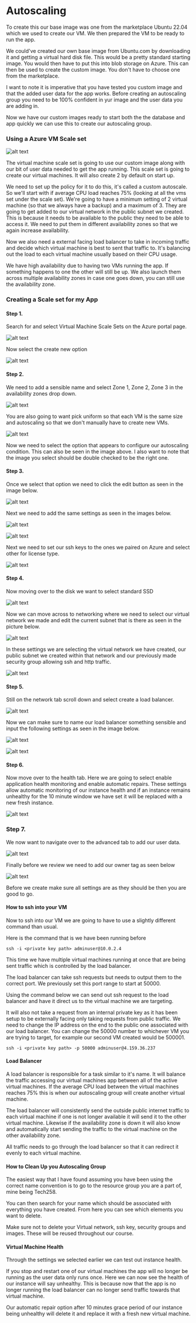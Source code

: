 # Autoscaling

To create this our base image was one from the marketplace Ubuntu 22.04 which we used to create our VM. We then prepared the VM to be ready to run the app.

We could've created our own base image from Ubuntu.com by downloading it and getting a virtual hard disk file. This would be a pretty standard starting image. You would then have to put this into blob storage on Azure. This can then be used to create the custom image. You don't have to choose one from the marketplace.

I want to note it is imperative that you have tested you custom image and that the added user data for the app works. Before creating an autoscaling group you need to be 100% confident in yur image and the user data you are adding in.

Now we have our custom images ready to start both the the database and app quickly we can use this to create our autoscaling group.

### Using a Azure VM Scale set

![alt text](Markdown_images/azure-scale-set.png)

The virtual machine scale set is going to use our custom image along with our bit of user data needed to get the app running. This scale set is going to create our virtual machines. It will also create 2 by default on start up.

We need to set up the policy for it to do this, it's called a custom autoscale. So we'll start with if average CPU load reaches 75% (looking at all the vms set under the scale set). We're going to have a minimum setting of 2 virtual machine (so that we always have a backup) and a maximum of 3. They are going to get added to our virtual network in the public subnet we created. This is because it needs to be available to the public they need to be able to access it. We need to put them in different availability zones so that we again increase availability.

Now we also need a external facing load balancer to take in incoming traffic and decide which virtual machine is best to sent that traffic to. It's balancing out the load to each virtual machine usually based on their CPU usage.

We have high availability due to having two VMs running the app. If something happens to one the other will still be up. We also launch them across multiple availability zones in case one goes down, you can still use the availability zone.

### Creating a Scale set for my App

#### Step 1.

Search for and select Virtual Machine Scale Sets on the Azure portal page.

![alt text](Markdown_images/search-scale-set.png)

Now select the create new option

![alt text](Markdown_images/create-scale.PNG)

#### Step 2.

We need to add a sensible name and select Zone 1, Zone 2, Zone 3 in the availability zones drop down.

![alt text](Markdown_images/zones.PNG)

You are also going to want pick uniform so that each VM is the same size and autoscaling so that we don't manually have to create new VMs.

![alt text](Markdown_images/autoscaling-uniform.PNG)

Now we need to select the option that appears to configure our autoscaling condition. This can also be seen in the image above. I also want to note that the image you select should be double checked to be the right one.

#### Step 3.

Once we select that option we need to click the edit button as seen in the image below.

![alt text](Markdown_images/edit-autoscale.PNG)

Next we need to add the same settings as seen in the images below.

![alt text](Markdown_images/auto-set-1.PNG)

![alt text](Markdown_images/auto-set-2.PNG)

Next we need to set our ssh keys to the ones we paired on Azure and select other for license type.

![alt text](Markdown_images/ssh.PNG)

#### Step 4.

Now moving over to the disk we want to select standard SSD

![alt text](Markdown_images/disk.PNG)

Now we can move across to networking where we need to select our virtual network we made and edit the current subnet that is there as seen in the picture below.

![alt text](Markdown_images/network-edit.PNG)

In these settings we are selecting the virtual network we have created, our public subnet we created within that network and our previously made security group allowing ssh and http traffic.

![alt text](Markdown_images/network-edit.PNG)

#### Step 5.

Still on the network tab scroll down and select create a load balancer.

![alt text](Markdown_images/create-load.PNG)

Now we can make sure to name our load balancer something sensible and input the following settings as seen in the image below.

![alt text](Markdown_images/lb-set-1.PNG)

![alt text](Markdown_images/lb-set-2.PNG)


#### Step 6.

Now move over to the health tab. Here we are going to select enable application health monitoring and enable automatic repairs. These settings allow automatic monitoring of our instance health and if an instance remains unhealthy for the 10 minute window we have set it will be replaced with a new fresh instance.

![alt text](Markdown_images/health.PNG)

### Step 7.

We now want to navigate over to the advanced tab to add our user data.

![alt text](Markdown_images/userdata.PNG)

Finally before we review we need to add our owner tag as seen below

![alt text](Markdown_images/tags.PNG)

Before we create make sure all settings are as they should be then you are good to go.

#### How to ssh into your VM

Now to ssh into our VM we are going to have to use a slightly different command than usual.

Here is the command that is we have been running before

```
ssh -i <private key path> adminuser@10.0.2.4
```

This time we have multiple virtual machines running at once that are being sent traffic which is controlled by the load balancer.

The load balancer can take ssh requests but needs to output them to the correct port. We previously set this port range to start at 50000.

Using the command below we can send out ssh request to the load balancer and have it direct us to the virtual machine we are targeting.

It will also not take a request from an internal private key as it has been setup to be externally facing only taking requests from public traffic. We need to change the IP address on the end to the public one associated with our load balancer. You can change the 50000 number to whichever VM you are trying to target, for example our second VM created would be 500001.

```
ssh -i <private key path> -p 50000 adminuser@4.159.36.237
```

#### Load Balancer

A load balancer is responsible for a task similar to it's name. It will balance the traffic accessing our virtual machines app between all of the active virtual machines. If the average CPU load between the virtual machines reaches 75% this is when our autoscaling group will create another virtual machine.

The load balancer will consistently send the outside public internet traffic to each virtual machine if one is not longer available it will send it to the other virtual machine. Likewise if the availability zone is down it will also know and automatically start sending the traffic to the virtual machine on the other availability zone.

All traffic needs to go through the load balancer so that it can redirect it evenly to each virtual machine.

#### How to Clean Up you Autoscaling Group

The easiest way that I have found assuming you have been using the correct name convention is to go to the resource group you are a part of, mine being Tech258.

You can then search for your name which should be associated with everything you have created. From here you can see which elements you want to delete.

Make sure not to delete your Virtual network, ssh key, security groups and images. These will be reused throughout our course.

#### Virtual Machine Health

Through the settings we selected earlier we can test out instance health.

If you stop and restart one of our virtual machines the app will no longer be running as the user data only runs once. Here we can now see the health of our instance will say unhealthy. This is because now that the app is no longer running the load balancer can no longer send traffic towards that virtual machine.

Our automatic repair option after 10 minutes grace period of our instance being unhealthy will delete it and replace it with a fresh new virtual machine.